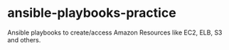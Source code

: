 # ansible-playbooks-practice
Ansible playbooks to create/access Amazon Resources like EC2, ELB, S3 and others.
